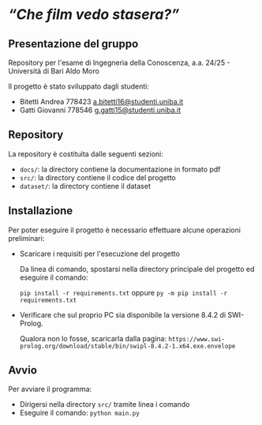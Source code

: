 # *“Che film vedo stasera?”*

## Presentazione del gruppo
Repository per l'esame di Ingegneria della Conoscenza, a.a. 24/25 - Università di Bari Aldo Moro

Il progetto è stato sviluppato dagli studenti:
- Bitetti Andrea  778423 a.bitetti16@studenti.uniba.it
- Gatti Giovanni 778546 g.gatti15@studenti.uniba.it

## Repository
La repository è costituita dalle seguenti sezioni:
- ```docs/```: la directory contiene la documentazione in formato pdf
- ```src/```: la directory contiene il codice del progetto
- ```dataset/```: la directory contiene il dataset

## Installazione
Per poter eseguire il progetto è necessario effettuare alcune operazioni preliminari:

- Scaricare i requisiti per l'esecuzione del progetto
  
  Da linea di comando, spostarsi nella directory principale del progetto ed eseguire il comando:

    ```pip install -r requirements.txt``` oppure ```py -m pip install -r requirements.txt```

- Verificare che sul proprio PC sia disponibile la versione 8.4.2 di SWI-Prolog.
  
  Qualora non lo fosse, scaricarla dalla pagina:
  ```https://www.swi-prolog.org/download/stable/bin/swipl-8.4.2-1.x64.exe.envelope```

## Avvio
Per avviare il programma:
- Dirigersi nella directory ```src/``` tramite linea i comando
- Eseguire il comando: ```python main.py```

  
